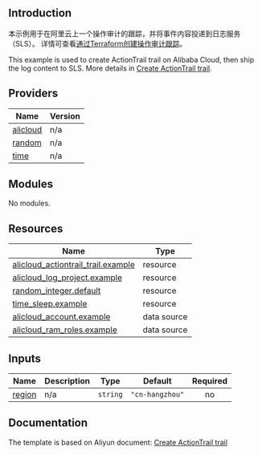## Introduction

<!-- DOCS_DESCRIPTION_CN -->
本示例用于在阿里云上一个操作审计的跟踪，并将事件内容投递到日志服务（SLS）。
详情可查看[通过Terraform创建操作审计跟踪](https://help.aliyun.com/zh/actiontrail/developer-reference/terraform-integration-example)。
<!-- DOCS_DESCRIPTION_CN -->

<!-- DOCS_DESCRIPTION_EN -->
This example is used to create ActionTrail trail on Alibaba Cloud, then ship the log content to SLS.
More details in [Create ActionTrail trail](https://help.aliyun.com/zh/actiontrail/developer-reference/terraform-integration-example).
<!-- DOCS_DESCRIPTION_EN -->

<!-- BEGIN_TF_DOCS -->
## Providers

| Name | Version |
|------|---------|
| <a name="provider_alicloud"></a> [alicloud](#provider\_alicloud) | n/a |
| <a name="provider_random"></a> [random](#provider\_random) | n/a |
| <a name="provider_time"></a> [time](#provider\_time) | n/a |

## Modules

No modules.

## Resources

| Name | Type |
|------|------|
| [alicloud_actiontrail_trail.example](https://registry.terraform.io/providers/aliyun/alicloud/latest/docs/resources/actiontrail_trail) | resource |
| [alicloud_log_project.example](https://registry.terraform.io/providers/aliyun/alicloud/latest/docs/resources/log_project) | resource |
| [random_integer.default](https://registry.terraform.io/providers/hashicorp/random/latest/docs/resources/integer) | resource |
| [time_sleep.example](https://registry.terraform.io/providers/hashicorp/time/latest/docs/resources/sleep) | resource |
| [alicloud_account.example](https://registry.terraform.io/providers/aliyun/alicloud/latest/docs/data-sources/account) | data source |
| [alicloud_ram_roles.example](https://registry.terraform.io/providers/aliyun/alicloud/latest/docs/data-sources/ram_roles) | data source |

## Inputs

| Name | Description | Type | Default | Required |
|------|-------------|------|---------|:--------:|
| <a name="input_region"></a> [region](#input\_region) | n/a | `string` | `"cn-hangzhou"` | no |
<!-- END_TF_DOCS -->

## Documentation
<!-- docs-link --> 

The template is based on Aliyun document: [Create ActionTrail trail](https://help.aliyun.com/zh/actiontrail/developer-reference/terraform-integration-example) 

<!-- docs-link --> 